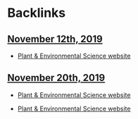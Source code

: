 
# Backlinks
## [November 12th, 2019](<November 12th, 2019.md>)
- [Plant & Environmental Science website](<Plant & Environmental Science website.md>)

## [November 20th, 2019](<November 20th, 2019.md>)
- [Plant & Environmental Science website](<Plant & Environmental Science website.md>)

- [Plant & Environmental Science website](<Plant & Environmental Science website.md>)

